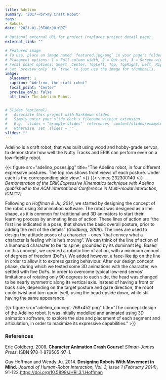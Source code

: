 ```yaml
---
title: Adelino
summary: '2017-<br>my Craft Robot'
tags:
- Robots
date: "2021-01-23T00:00:00Z"

# Optional external URL for project (replaces project detail page).
external_link: ""

# Featured image
# To use, place an image named `featured.jpg/png` in your page's folder.
# Placement options: 1 = Full column width, 2 = Out-set, 3 = Screen-width
# Focal point options: Smart, Center, TopLeft, Top, TopRight, Left, Right, BottomLeft, Bottom, BottomRight
# Set `preview_only` to `true` to just use the image for thumbnails.
image:
  placement: 1
  caption: "Adelino, the craft robot"
  focal_point: "Center"
  preview_only: false
  alt_text: The Adelino Robot.


# Slides (optional).
#   Associate this project with Markdown slides.
#   Simply enter your slide deck's filename without extension.
#   E.g. `slides = "example-slides"` references `content/slides/example-slides.md`.
#   Otherwise, set `slides = ""`.
slides: ""
---
```


Adelino is a craft robot, that was built using wood and hobby-grade servos, to demonstrate how well the Nutty Tracks and ERIK can perform even on a low-fidelity robot.

{{< figure src="adelino_poses.jpg" title="The Adelino robot, in four different expressive postures. The top row shows front views of each posture. Under each is the corresponding side view." >}}
{{< vimeo 232300140 >}}
*Demonstration of the ERIK Expressive Kinematics technique with Adelino
(published in the ACM International Conference in Multi-modal Interaction, ICMI’17)*



Following on *Hoffman & Ju, 2014*, we started by designing the concept of the robot using 3d animation software.
The robot was designed as a line shape, as it is common for traditional and 3D animators to start their learning process by animating lines of action.
These lines of action are “the first line indicated in a pose, that shows the basic overall posture, prior to adding the rest of the details” (*Goldberg, 2008*).
The lines are used to design the attitude poses of a character – ones “that convey what a character is feeling while he’s moving”.
We can think of the line of action of a humanoid character to be its spine, grounded by its dominant leg.
Based on this concept, we created a robotic line of action, with a minimum amount of degrees of freedom (DoFs).
We added however, a face-like tip on the line in order to allow it to express gazing behaviour.
After our design concept phase, during which we tested some 3D animations with the character, we settled with five DoFs.
In order to overcome typical low-end servos’ limitations of rotating only 90 degrees to each side, the head was changed to be nearly symmetric along its vertical axis.
Instead of having a front or back side, depending on the target posture and gaze direction, the robot could twist and turn upon itself, using the head upside down, while still having the same appearance.

{{< figure src="adelino_concept-768x452.png" title="The concept design of the Adelino robot. It was initially modelled and animated using 3D animation software, to explore the size and placement of each segment and articulation, in order to maximize its expressive capabilities." >}}


### References

Eric Goldberg. 2008. **Character Animation Crash Course!** *Silman-James Press*, ISBN 978-1-879505-97-1.

Guy Hoffman and Wendy Ju. 2014. **Designing Robots With Movement in Mind.** *Journal of Human-Robot Interaction, Vol. 3, Issue 1 (February 2014)*, 91-122.https://doi.org/10.5898/JHRI.3.1.Hoffman